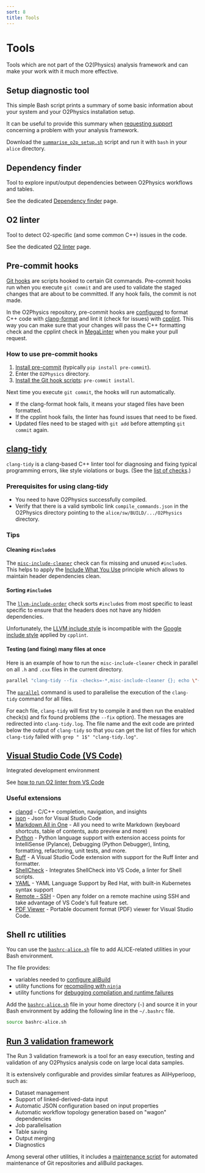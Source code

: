 ```yaml
---
sort: 8
title: Tools
---
```


# Tools

Tools which are not part of the O2(Physics) analysis framework and can make your work with it much more effective.

## Setup diagnostic tool

This simple Bash script prints a summary of some basic information about your system and your O2Physics installation setup.

It can be useful to provide this summary when [requesting support](../troubleshooting/README.md#reporting-problems) concerning a problem with your analysis framework.

Download the [`summarise_o2p_setup.sh`](summarise_o2p_setup.sh) script and run it with `bash` in your `alice` directory.

## Dependency finder

Tool to explore input/output dependencies between O2Physics workflows and tables.

See the dedicated [Dependency finder](dependencyFinder.md) page.

## O2 linter

Tool to detect O2-specific (and some common C++) issues in the code.

See the dedicated [O2 linter](o2linter.md) page.

## Pre-commit hooks

[Git hooks](https://git-scm.com/book/ms/v2/Customizing-Git-Git-Hooks) are scripts hooked to certain Git commands.
Pre-commit hooks run when you execute `git commit` and are used to validate the staged changes that are about to be committed.
If any hook fails, the commit is not made.

In the O2Physics repository, pre-commit hooks are [configured](https://github.com/AliceO2Group/O2Physics/blob/master/.pre-commit-config.yaml) to format C++ code with [clang-format](https://clang.llvm.org/docs/ClangFormat.html) and lint it (check for issues) with [cpplint](https://github.com/cpplint/cpplint).
This way you can make sure that your changes will pass the C++ formatting check and the cpplint check in [MegaLinter](https://megalinter.io/) when you make your pull request.

### How to use pre-commit hooks

1. [Install pre-commit](https://pre-commit.com/#installation) (typically `pip install pre-commit`).
1. Enter the `O2Physics` directory.
1. [Install the Git hook scripts](https://pre-commit.com/#3-install-the-git-hook-scripts): `pre-commit install`.

Next time you execute `git commit`, the hooks will run automatically.

- If the clang-format hook fails, it means your staged files have been formatted.
- If the cpplint hook fails, the linter has found issues that need to be fixed.
- Updated files need to be staged with `git add` before attempting `git commit` again.

## [clang-tidy](https://clang.llvm.org/extra/clang-tidy/)

`clang-tidy` is a clang-based C++ linter tool for diagnosing and fixing typical programming errors, like style violations or bugs.
(See the [list of checks](https://clang.llvm.org/extra/clang-tidy/checks/list.html).)

### Prerequisites for using clang-tidy

- You need to have O2Physics successfully compiled.
- Verify that there is a valid symbolic link `compile_commands.json` in the O2Physics directory pointing to the `alice/sw/BUILD/.../O2Physics` directory.

### Tips

#### Cleaning `#include`s

The [`misc-include-cleaner`](https://clang.llvm.org/extra/clang-tidy/checks/misc/include-cleaner.html) check can fix missing and unused `#include`s.
This helps to apply the [Include What You Use](https://github.com/AliceO2Group/O2Physics/issues/8357) principle which allows to maintain header dependencies clean.

#### Sorting `#include`s

The [`llvm-include-order`](https://clang.llvm.org/extra/clang-tidy/checks/llvm/include-order.html) check sorts `#include`s from most specific to least specific to ensure that the headers does not have any hidden dependencies.

Unfortunately, the [LLVM include style](https://llvm.org/docs/CodingStandards.html#include-style) is incompatible with the [Google include style](https://google.github.io/styleguide/cppguide.html#Names_and_Order_of_Includes) applied by `cpplint`.

#### Testing (and fixing) many files at once

Here is an example of how to run the `misc-include-cleaner` check in parallel on all `.h` and `.cxx` files in the current directory.

```bash
parallel "clang-tidy --fix -checks=-*,misc-include-cleaner {}; echo \"{} \$?\"" ::: $(find -name "*.h" -o -name "*.cxx") > "clang-tidy.log"
```

The [`parallel`](https://www.gnu.org/software/parallel/) command is used to parallelise the execution of the `clang-tidy` command for all files.

For each file, `clang-tidy` will first try to compile it and then run the enabled check(s) and fix found problems (the `--fix` option).
The messages are redirected into `clang-tidy.log`.
The file name and the exit code are printed below the output of `clang-tidy` so that you can get the list of files for which `clang-tidy` failed with `grep " 1$" "clang-tidy.log"`.

## [Visual Studio Code (VS Code)](https://code.visualstudio.com/)

Integrated development environment

See [how to run O2 linter from VS Code](o2linter.md#in-visual-studio-code)

### Useful extensions

- [clangd](https://marketplace.visualstudio.com/items?itemName=llvm-vs-code-extensions.vscode-clangd) - C/C++ completion, navigation, and insights
- [json](https://marketplace.visualstudio.com/items?itemName=ZainChen.json) - Json for Visual Studio Code
- [Markdown All in One](https://marketplace.visualstudio.com/items?itemName=yzhang.markdown-all-in-one) - All you need to write Markdown (keyboard shortcuts, table of contents, auto preview and more)
- [Python](https://marketplace.visualstudio.com/items?itemName=ms-python.python) - Python language support with extension access points for IntelliSense (Pylance), Debugging (Python Debugger), linting, formatting, refactoring, unit tests, and more.
- [Ruff](https://marketplace.visualstudio.com/items?itemName=charliermarsh.ruff) - A Visual Studio Code extension with support for the Ruff linter and formatter.
- [ShellCheck](https://marketplace.visualstudio.com/items?itemName=timonwong.shellcheck) - Integrates ShellCheck into VS Code, a linter for Shell scripts.
- [YAML](https://marketplace.visualstudio.com/items?itemName=redhat.vscode-yaml) - YAML Language Support by Red Hat, with built-in Kubernetes syntax support
- [Remote - SSH](https://marketplace.visualstudio.com/items?itemName=ms-vscode-remote.remote-ssh) - Open any folder on a remote machine using SSH and take advantage of VS Code's full feature set.
- [PDF Viewer](https://marketplace.visualstudio.com/items?itemName=mathematic.vscode-pdf) - Portable document format (PDF) viewer for Visual Studio Code.

## Shell rc utilities

You can use the [`bashrc-alice.sh`](bashrc-alice.sh) file to add ALICE-related utilities in your Bash environment.

The file provides:

- variables needed to [configure aliBuild](../gettingstarted/installing.md#installing-alibuild)
- utility functions for [recompiling with `ninja`](../gettingstarted/installing.md#building-partially-for-development-using-ninja)
- utility functions for [debugging compilation and runtime failures](../troubleshooting/README.md#finding-problems)

Add the [`bashrc-alice.sh`](bashrc-alice.sh) file in your home directory (`~`) and source it in your Bash environment by adding the following line in the `~/.bashrc` file.

```bash
source bashrc-alice.sh
```

## [Run 3 validation framework](https://github.com/AliceO2Group/Run3AnalysisValidation)

The Run 3 validation framework is a tool for an easy execution, testing and validation of any O2Physics analysis code on large local data samples.

It is extensively configurable and provides similar features as AliHyperloop, such as:

- Dataset management
- Support of linked-derived-data input
- Automatic JSON configuration based on input properties
- Automatic workflow topology generation based on "wagon" dependencies
- Job parallelisation
- Table saving
- Output merging
- Diagnostics

Among several other utilities, it includes a [maintenance script](https://github.com/AliceO2Group/Run3AnalysisValidation?tab=readme-ov-file#keep-your-repositories-and-installations-up-to-date-and-clean) for automated maintenance of Git repositories and aliBuild packages.
